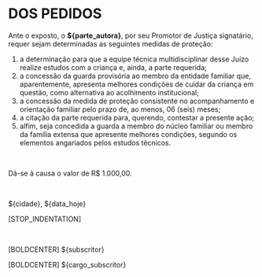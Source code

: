 # DOS PEDIDOS
Ante o exposto, o **${parte_autora}**, por seu Promotor de Justiça signatário,  requer sejam determinadas as seguintes medidas de proteção:

1. a determinação para que a equipe técnica multidisciplinar desse Juízo realize estudos com a criança e, ainda, a parte requerida;
2. a concessão da guarda provisória ao membro da entidade familiar que, aparentemente, apresenta melhores condições de cuidar da criança em questão, como alternativa ao acolhimento institucional;
3. a concessão da medida de proteção consistente no acompanhamento e orientação familiar pelo prazo de, ao menos, 06 (seis) meses;
4. a citação da parte requerida para, querendo, contestar a presente ação;
5. alfim, seja concedida a guarda a membro do núcleo familiar ou membro da família extensa que apresente melhores condições, segundo os elementos angariados pelos estudos técnicos.

&nbsp;

Dá-se à causa o valor de R$ 1.000,00.

&nbsp;

${cidade}, ${data_hoje}

[STOP_INDENTATION]

&nbsp;
&nbsp;
&nbsp;

[BOLDCENTER] ${subscritor}

[BOLDCENTER] ${cargo_subscritor}
